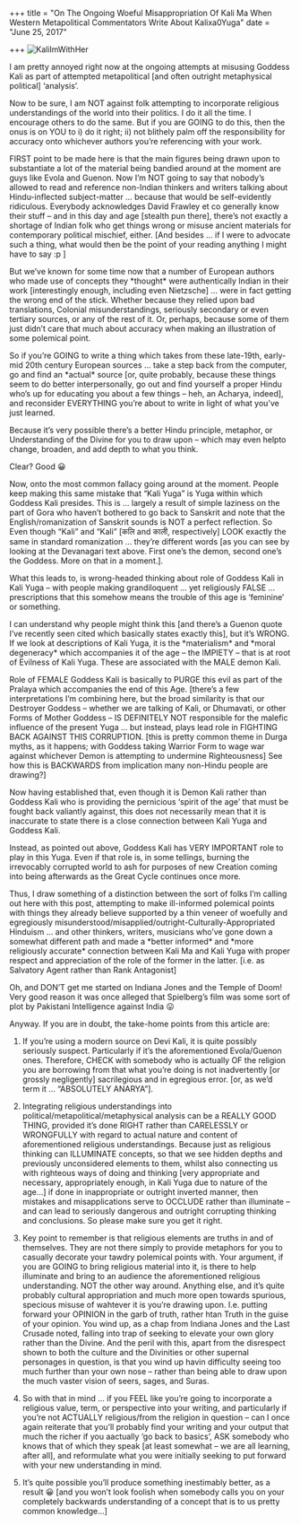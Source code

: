 +++
title = "On The Ongoing Woeful Misappropriation Of Kali Ma When Western Metapolitical Commentators Write About Kalixa0Yuga"
date = "June 25, 2017"

+++
![KaliImWithHer](https://aryaakasha.files.wordpress.com/2017/06/kaliimwithher.jpg?w=676)

I am pretty annoyed right now at the ongoing attempts at misusing
Goddess Kali as part of attempted metapolitical \[and often outright
metaphysical political\] ‘analysis’.



Now to be sure, I am NOT against folk attempting to incorporate
religious understandings of the world into their politics. I do it all
the time. I encourage others to do the same. But if you are GOING to do
this, then the onus is on YOU to i) do it right; ii) not blithely palm
off the responsibility for accuracy onto whichever authors you’re
referencing with your work.



FIRST point to be made here is that the main figures being drawn upon to
substantiate a lot of the material being bandied around at the moment
are guys like Evola and Guenon. Now I’m NOT going to say that nobody’s
allowed to read and reference non-Indian thinkers and writers talking
about Hindu-inflected subject-matter … because that would be
self-evidently ridiculous. Everybody acknowledges David Frawley et co
generally know their stuff – and in this day and age \[stealth pun
there\], there’s not exactly a shortage of Indian folk who get things
wrong or misuse ancient materials for contemporary political mischief,
either. \[And besides … if I were to advocate such a thing, what would
then be the point of your reading anything I might have to say :p \]



But we’ve known for some time now that a number of European authors who
made use of concepts they \*thought\* were authentically Indian in their
work \[interestingly enough, including even Nietzsche\] … were in fact
getting the wrong end of the stick. Whether because they relied upon bad
translations, Colonial misunderstandings, seriously secondary or even
tertiary sources, or any of the rest of it. Or, perhaps, because some of
them just didn’t care that much about accuracy when making an
illustration of some polemical point.



So if you’re GOING to write a thing which takes from these late-19th,
early-mid 20th century European sources … take a step back from the
computer, go and find an \*actual\* source \[or, quite probably, because
these things seem to do better interpersonally, go out and find yourself
a proper Hindu who’s up for educating you about a few things – heh, an
Acharya, indeed\], and reconsider EVERYTHING you’re about to write in
light of what you’ve just learned.



Because it’s very possible there’s a better Hindu principle, metaphor,
or Understanding of the Divine for you to draw upon – which may even
helpto change, broaden, and add depth to what you think.



Clear? Good 😀



Now, onto the most common fallacy going around at the moment. People
keep making this same mistake that “Kali Yuga” is Yuga within which
Goddess Kali presides. This is … largely a result of simple laziness on
the part of Gora who haven’t bothered to go back to Sanskrit and note
that the English/romanization of Sanskrit sounds is NOT a perfect
reflection. So Even though “Kali” and “Kali” \[कलि and काली,
respectively\] LOOK exactly the same in standard romanization … they’re
different words \[as you can see by looking at the Devanagari text
above. First one’s the demon, second one’s the Goddess. More on that in
a moment.\].



What this leads to, is wrong-headed thinking about role of Goddess Kali
in Kali Yuga – with people making grandiloquent … yet religiously FALSE
… prescriptions that this somehow means the trouble of this age is
‘feminine’ or something.



I can understand why people might think this \[and there’s a Guenon
quote I’ve recently seen cited which basically states exactly this\],
but it’s WRONG. If we look at descriptions of Kali Yuga, it is the
\*materialism\* and \*moral degeneracy\* which accompanies it of the age
– the IMPIETY – that is at root of Evilness of Kali Yuga. These are
associated with the MALE demon Kali.



Role of FEMALE Goddess Kali is basically to PURGE this evil as part of
the Pralaya which accompanies the end of this Age. \[there’s a few
interpretations I’m combining here, but the broad similarity is that our
Destroyer Goddess – whether we are talking of Kali, or Dhumavati, or
other Forms of Mother Goddess – IS DEFINITELY NOT responsible for the
malefic influence of the present Yuga … but instead, plays lead role in
FIGHTING BACK AGAINST THIS CORRUPTION. \[this is pretty common theme in
Durga myths, as it happens; with Goddess taking Warrior Form to wage war
against whichever Demon is attempting to undermine Righteousness\] See
how this is BACKWARDS from implication many non-Hindu people are
drawing?\]



Now having established that, even though it is Demon Kali rather than
Goddess Kali who is providing the pernicious ‘spirit of the age’ that
must be fought back valiantly against, this does not necessarily mean
that it is inaccurate to state there is a close connection between Kali
Yuga and Goddess Kali.



Instead, as pointed out above, Goddess Kali has VERY IMPORTANT role to
play in this Yuga. Even if that role is, in some tellings, burning the
irrevocably corrupted world to ash for purposes of new Creation coming
into being afterwards as the Great Cycle continues once more.



Thus, I draw something of a distinction between the sort of folks I’m
calling out here with this post, attempting to make ill-informed
polemical points with things they already believe supported by a thin
veneer of woefully and egregiously
misunderstood/misapplied/outright-Culturally-Appropriated Hinduism … and
other thinkers, writers, musicians who’ve gone down a somewhat different
path and made a \*better informed\* and \*more religiously accurate\*
connection between Kali Ma and Kali Yuga with proper respect and
appreciation of the role of the former in the latter. \[i.e. as
Salvatory Agent rather than Rank Antagonist\]



Oh, and DON’T get me started on Indiana Jones and the Temple of Doom!
Very good reason it was once alleged that Spielberg’s film was some sort
of plot by Pakistani Intelligence against India 😛



Anyway. If you are in doubt, the take-home points from this article are:



1. If you’re using a modern source on Devi Kali, it is quite possibly
seriously suspect. Particularly if it’s the aforementioned Evola/Guenon
ones. Therefore, CHECK with somebody who is actually OF the religion you
are borrowing from that what you’re doing is not inadvertently \[or
grossly negligently\] sacrilegious and in egregious error. \[or, as we’d
term it … “ABSOLUTELY ANARYA”\].



2. Integrating religious understandings into
political/metapolitical/metaphysical analysis can be a REALLY GOOD
THING, provided it’s done RIGHT rather than CARELESSLY or WRONGFULLY
with regard to actual nature and content of aforementioned religious
understandings. Because just as religious thinking can ILLUMINATE
concepts, so that we see hidden depths and previously unconsidered
elements to them, whilst also connecting us with righteous ways of doing
and thinking \[very appropriate and necessary, appropriately enough, in
Kali Yuga due to nature of the age…\] if done in inappropriate or
outright inverted manner, then mistakes and misapplications serve to
OCCLUDE rather than illuminate – and can lead to seriously dangerous and
outright corrupting thinking and conclusions. So please make sure you
get it right.



3. Key point to remember is that religious elements are truths in and of
themselves. They are not there simply to provide metaphors for you to
casually decorate your tawdry polemical points with. Your argument, if
you are GOING to bring religious material into it, is there to help
illuminate and bring to an audience the aforementioned religious
understanding. NOT the other way around. Anything else, and it’s quite
probably cultural appropriation and much more open towards spurious,
specious misuse of wahtever it is you’re drawing upon. I.e. putting
forward your OPINION in the garb of truth, rather htan Truth in the
guise of your opinion. You wind up, as a chap from Indiana Jones and the
Last Crusade noted, falling into trap of seeking to elevate your own
glory rather than the Divine. And the peril with this, apart from the
disrespect shown to both the culture and the Divinities or other
supernal personages in question, is that you wind up havin difficulty
seeing too much further than your own nose – rather than being able to
draw upon the much vaster vision of seers, sages, and Suras.



4. So with that in mind … if you FEEL like you’re going to incorporate a
religious value, term, or perspective into your writing, and
particularly if you’re not ACTUALLY religious/from the religion in
question – can I once again reiterate that you’ll probably find your
writing and your output that much the richer if you aactually ‘go back
to basics’, ASK somebody who knows that of which they speak \[at least
somewhat – we are all learning, after all\], and reformulate what you
were initially seeking to put forward with your new understanding in
mind.



5. It’s quite possible you’ll produce something inestimably better, as a
result 😀 \[and you won’t look foolish when somebody calls you on your
completely backwards understanding of a concept that is to us pretty
common knowledge…\]

